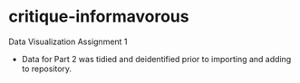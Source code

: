 # critique-informavorous

Data Visualization Assignment 1

* Data for Part 2 was tidied and deidentified prior to importing and adding to repository.
